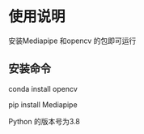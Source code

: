 
# 使用说明
安装Mediapipe 和opencv 的包即可运行
## 安装命令
conda install opencv

pip install Mediapipe

Python 的版本号为3.8
